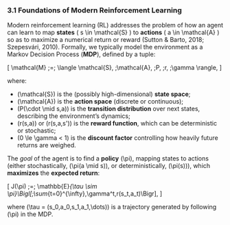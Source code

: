 ### 3.1 Foundations of Modern Reinforcement Learning

Modern reinforcement learning (RL) addresses the problem of how an agent can learn to map **states** \( s \in \mathcal{S} \) to **actions** \( a \in \mathcal{A} \) so as to maximize a numerical return or reward (Sutton & Barto, 2018; Szepesvári, 2010). Formally, we typically model the environment as a Markov Decision Process (**MDP**), defined by a tuple:

\[
\mathcal{M} \;=\; \langle \mathcal{S}, \;\mathcal{A}, \;P, \;r, \;\gamma \rangle,
\]

where:

- \(\mathcal{S}\) is the (possibly high-dimensional) **state space**;
- \(\mathcal{A}\) is the **action space** (discrete or continuous);
- \(P(\cdot \mid s,a)\) is the **transition distribution** over next states, describing the environment’s dynamics;
- \(r(s,a)\) or \(r(s,a,s')\) is the **reward function**, which can be deterministic or stochastic;
- \(0 \le \gamma < 1\) is the **discount factor** controlling how heavily future returns are weighed.

The *goal* of the agent is to find a **policy** \(\pi\), mapping states to actions (either stochastically, \(\pi(a \mid s)\), or deterministically, \(\pi(s)\)), which **maximizes** the **expected return**:

\[
J(\pi) \;=\; \mathbb{E}_{\tau \sim \pi}\Bigl[\;\sum_{t=0}^{\infty}\,\gamma^t\,r(s_t,a_t)\Bigr],
\]

where \(\tau = (s_0,a_0,s_1,a_1,\dots)\) is a trajectory generated by following \(\pi\) in the MDP.

